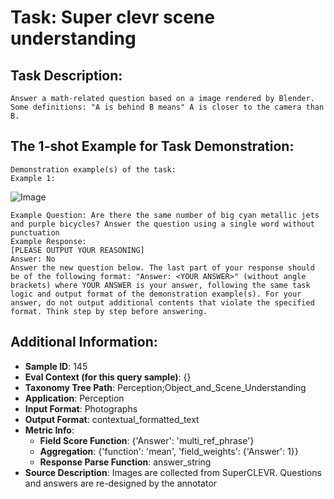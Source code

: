 # Task: Super clevr scene understanding

## Task Description:

```
Answer a math-related question based on a image rendered by Blender. Some definitions: "A is behind B means" A is closer to the camera than B.
```

## The 1-shot Example for Task Demonstration:

```
Demonstration example(s) of the task:
Example 1:
```

![Image](1.png)

```
Example Question: Are there the same number of big cyan metallic jets and purple bicycles? Answer the question using a single word without punctuation
Example Response:
[PLEASE OUTPUT YOUR REASONING]
Answer: No
Answer the new question below. The last part of your response should be of the following format: "Answer: <YOUR ANSWER>" (without angle brackets) where YOUR ANSWER is your answer, following the same task logic and output format of the demonstration example(s). For your answer, do not output additional contents that violate the specified format. Think step by step before answering.
```

## Additional Information:

- **Sample ID**: 145
- **Eval Context (for this query sample)**: {}
- **Taxonomy Tree Path**: Perception;Object_and_Scene_Understanding
- **Application**: Perception
- **Input Format**: Photographs
- **Output Format**: contextual_formatted_text
- **Metric Info**:
  - **Field Score Function**: {'Answer': 'multi_ref_phrase'}
  - **Aggregation**: {'function': 'mean', 'field_weights': {'Answer': 1}}
  - **Response Parse Function**: answer_string
- **Source Description**: Images are collected from SuperCLEVR. Questions and answers are re-designed by the annotator
